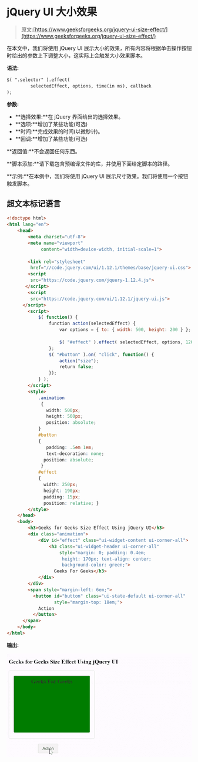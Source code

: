# jQuery UI 大小效果

> 原文:[https://www.geeksforgeeks.org/jquery-ui-size-effect/](https://www.geeksforgeeks.org/jquery-ui-size-effect/)

在本文中，我们将使用 jQuery UI 展示大小的效果，所有内容将根据单击操作按钮时给出的参数上下调整大小，这实际上会触发大小效果脚本。

**语法:**

```html
$( ".selector" ).effect( 
         selectedEffect, options, time(in ms), callback 
);
```

**参数:**

*   **选择效果:**在 jQuery 界面给出的选择效果。
*   **选项:**增加了某些功能(可选)
*   **时间:**完成效果的时间(以微秒计)。
*   **回调:**增加了某些功能(可选)

**返回值:**不会返回任何东西。

**脚本添加:**请下载包含预编译文件的库，并使用下面给定脚本的路径。

> <link rel="”stylesheet”" href="”//code.jquery.com/ui/1.12.1/themes/base/jquery-ui.css”">

**示例:**在本例中，我们将使用 jQuery UI 展示尺寸效果。我们将使用一个按钮触发脚本。

## 超文本标记语言

```html
<!doctype html>
<html lang="en">
    <head>
        <meta charset="utf-8">
        <meta name="viewport" 
             content="width=device-width, initial-scale=1">

        <link rel="stylesheet"
         href="//code.jquery.com/ui/1.12.1/themes/base/jquery-ui.css">
        <script 
         src="https://code.jquery.com/jquery-1.12.4.js">
       </script>
        <script 
         src="https://code.jquery.com/ui/1.12.1/jquery-ui.js">
      </script>
        <script>
            $( function() {
                function action(selectedEffect) {
                    var options = { to: { width: 500, height: 200 } };

                    $( "#effect" ).effect( selectedEffect, options, 1200);
                };
                $( "#button" ).on( "click", function() {
                    action("size");
                    return false;
                });
            } );
        </script>
        <style>
            .animation
             { 
               width: 500px; 
               height: 500px; 
               position: absolute; 
            }
            #button 
            { 
               padding: .5em 1em;
               text-decoration: none; 
              position: absolute;
             }
            #effect
            { 
              width: 250px; 
              height: 190px; 
              padding: 15px;
              position: relative; }
        </style>
    </head>
    <body>
        <h3>Geeks for Geeks Size Effect Using jQuery UI</h3>
        <div class="animation">
            <div id="effect" class="ui-widget-content ui-corner-all">
                <h3 class="ui-widget-header ui-corner-all"
                    style="margin: 0; padding: 0.4em; 
                     height: 170px; text-align: center;
                     background-color: green;">
                  Geeks For Geeks</h3>
            </div>
        </div>
        <span style="margin-left: 6em;">
          <button id="button" class="ui-state-default ui-corner-all"
                  style="margin-top: 18em;">
            Action
          </button>
      </span>
    </body>
</html>
```

**输出:**

![](img/c1cb2304276600e4bd6446dc8ed65f99.png)